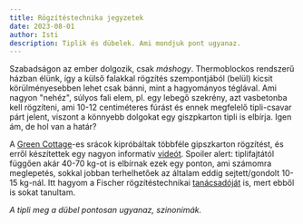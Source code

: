 ```yaml
---
title: Rögzítéstechnika jegyzetek
date: 2023-08-01
author: Isti
description: Tiplik és dübelek. Ami mondjuk pont ugyanaz.
---
```

Szabadságon az ember dolgozik, csak *máshogy*. Thermoblockos rendszerű házban élünk, így a külső falakkal rögzítés szempontjából (belül) kicsit körülményesebben lehet csak bánni, mint a hagyományos téglával. Ami nagyon "nehéz", súlyos fali elem, pl. egy lebegő szekrény, azt vasbetonba kell rögzíteni, ami 10-12 centiméteres fúrást és ennek megfelelő tipli-csavar párt jelent, viszont a könnyebb dolgokat egy giszpkarton tipli is elbírja. Igen ám, de hol van a határ? 

A [Green Cottage](https://greencottagediy.reblog.hu/na-nezzuk-mit-is-bir-a-gipszkarton)-es srácok kipróbáltak többféle gipszkarton rögzítést, és erről készítettek egy nagyon informatív [videót](https://www.youtube.com/watch?v=CPELWFpgioc). Spoiler alert: tiplifajtától függően akár 40-70 kg-ot is elbírnak ezek egy ponton, ami számomra meglepetés, sokkal jobban terhelhetőek az általam eddig sejtett/gondolt 10-15 kg-nál. Itt hagyom a Fischer rögzítéstechnikai [tanácsadóját](https://fischerdubel.hu/blog/post/rogzitestechnika-gyik) is, mert ebből is sokat tanultam.

*A tipli meg a dübel pontosan ugyanaz, szinonimák.*
